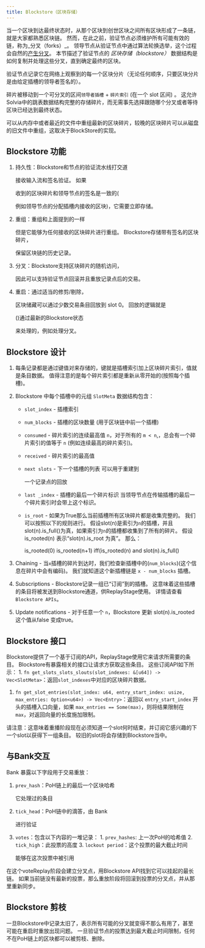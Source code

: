 ```yaml
---
title: Blockstore（区块存储）
---
```


当一个区块到达最终状态时，从那个区块到创世区块之间所有区块形成了一条链，就是大家都熟悉区块链。 然而，在此之前，验证节点必须维护所有可能有效的链，称为_分叉（forks）_。 领导节点从验证节点中通过算法轮换选举，这个过程会自然的[产生分叉](../cluster/fork-generation.md)。 本节描述了验证节点的 _区块存储（blockstore）_ 数据结构是如何复制并处理这些分叉，直到确定最终的区块。

验证节点记录它在网络上观察到的每一个区块分片（无论任何顺序，只要区块分片是由给定插槽的领导者签名的）。

碎片被移动到一个可分叉的区间`领导者插槽` + `碎片索引` \(在一个 slot 区间\) 。 这允许Solvia中的跳表数据结构完整的存储碎片，而无需事先选择跟随哪个分叉或者等待区块已经达到最终状态。

可以从内存中或者最近的文件中重组最新的区块碎片，较晚的区块碎片可以从磁盘的旧文件中重组，这取决于BlockStore的实现。

## Blockstore 功能

1. 持久性：Blockstore和节点的验证流水线打交道

   接收输入流和签名验证。 如果

   收到的区块碎片和领导节点的签名是一致的(

   例如领导节点的分配插槽内接收的区块)，它需要立即存储。

2. 重组：重组和上面提到的一样

   但是它能够为任何接收的区块碎片进行重组。 Blockstore存储带有签名的区块碎片，

   保留区块链的历史记录。

3. 分叉：Blockstore支持区块碎片的随机访问，

   因此可以支持验证节点回滚并且重放记录点后的交易。

4. 重启：通过适当的修剪/剔除，

   区块储藏可以通过少数交易条目回放到 slot 0。 回放的逻辑就是

   ()通过最新的Blockstore状态

   来处理的，例如处理分叉。

## Blockstore 设计

1. 每条记录都是通过键值对来存储的，键就是插槽索引加上区块碎片索引，值就是条目数据。 值得注意的是每个碎片索引都是重新从零开始的(按照每个插槽)。
2. Blockstore 中每个插槽中的元组 `SlotMeta` 数据结构包含：

   - `slot_index` - 插槽索引
   - `num_blocks` - 插槽的区块数量 \(用于区块链中前一个插槽\)
   - `consumed` - 碎片索引的连续最高值 `n`，对于所有的 `m < n`,，总会有一个碎片索引的值等于 `n` \(例如连续最高的碎片索引\)。
   - `received` - 碎片索引的最高值
   - `next slots` - 下一个插槽的列表 可以用于重建到

     一个记录点的回放

   - `last _index` - 插槽的最后一个碎片标识 当领导节点在传输插槽的最后一个碎片索引时会带上这个标识。
   - `is_root` - 如果为True那么当前插槽所有区块碎片都是收集完整的。 我们可以按照以下的规则进行。 假设slot\(n\)是索引为`n`的插槽，并且slot\(n\).is_full\(\)为真，如果索引为`n`的插槽都收集到了所有的碎片。 假设 is_rooted\(n\) 表示“slot\(n\).is_root 为真”。 那么：

     is_rooted\(0\) is_rooted\(n+1\) iff\(is_rooted\(n\) and slot\(n\).is_full\(\)

3. Chaining - 当`x`插槽的碎片到达时，我们检查新插槽中的\(`num_blocks`\)(这个信息在碎片中会有编码)。 我们就知道这个新插槽链是 `x - num_blocks` 插槽。
4. Subscriptions - Blockstore记录一组已“订阅”到的插槽。 这意味着这些插槽的条目将被发送到Blockstore通道，供ReplayStage使用。 详情请查看 `Blockstore APIs`。
5. Update notifications - 对于任意一个 `n`，Blockstore 更新 slot\(n\).is_rooted 这个值从false 变成true。

## Blockstore 接口

Blockstore提供了一个基于订阅的API，ReplayStage使用它来请求所需要的条目。 Blockstore有暴露相关的接口让请求方获取这些条目。 这些订阅API如下所示： 1. `fn get_slots_slots_slouts(slot_indexes: &[u64]) -> Vec<SlotMeta>`：返回`slot_indexes`中对应的区块碎片数据。

1. `fn get_slot_entries(slot_index: u64, entry_start_index: usize, max_entries: Option<u64>) -> Vec<Entry>`：返回以 `entry_start_index` 开头的插槽入口向量，如果 `max_entries == Some(max)`，则将结果限制在 `max`，对返回向量的长度施加限制。

请注意：这意味着重播阶段现在必须知道一个slot何时结束，并订阅它感兴趣的下一个slot以获得下一组条目。 较旧的slot将会存储到Blockstore当中。

## 与Bank交互

Bank 暴露以下字段用于交易重放：

1. `prev_hash`：PoH链上的最后一个区块哈希

   它处理过的条目

2. `tick_head`：PoH链中的滴答，由 Bank

   进行验证

3. `votes`：包含以下内容的一堆记录： 1. `prev_hashes`: 上一次PoH的哈希值 2. `tick_high`：此投票的高度 3. `lockout period`：这个投票的最大截止时间

   能够在这次投票中被引用

在这个voteReplay阶段会建立分叉点，用Blockstore API找到它可以挂起的最长链。 如果当前链没有最新的投票，那么重放阶段将回滚到投票的分叉点，并从那里重新同步。

## Blockstore 剪枝

一旦Blockstore中记录太旧了，表示所有可能的分叉就变得不那么有用了，甚至可能在重启时重放出现问题。 一旦验证节点的投票达到最大截止时间限制，任何不在PoH链上的区块都可以被剪枝、删除。
